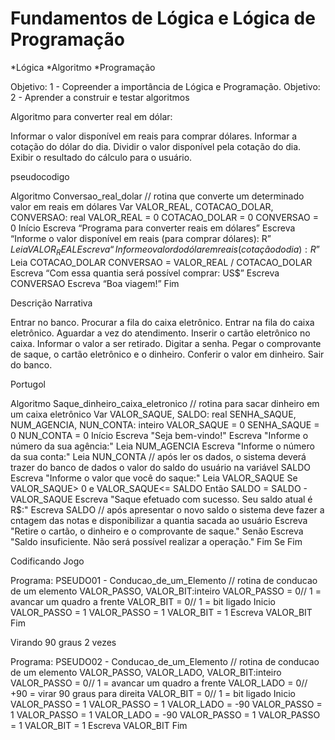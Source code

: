 # Fundamentos de Lógica e Lógica de Programação 

*Lógica 
*Algoritmo
*Programação

   Objetivo: 1 - Copreender a importância de Lógica e Programação.
   Objetivo: 2 - Aprender a construir e testar algoritmos


   Algoritmo para converter real em dólar:

Informar o valor disponível em reais para comprar dólares.
Informar a cotação do dólar do dia.
Dividir o valor disponível pela cotação do dia.
Exibir o resultado do cálculo para o usuário.


pseudocodigo

   
Algoritmo Conversao_real_dolar
// rotina que converte um determinado valor em reais em dólares
	Var
	VALOR_REAL, COTACAO_DOLAR, CONVERSAO: real
		VALOR_REAL = 0
		COTACAO_DOLAR = 0
		CONVERSAO = 0
Início
	Escreva “Programa para converter reais em dólares”
	Escreva “Informe o valor disponível em reais (para comprar dólares): R$”
	Leia VALOR_REAL
	Escreva “Informe o valor do dólar em reais (cotação do dia): R$”
	Leia COTACAO_DOLAR
	CONVERSAO = VALOR_REAL / COTACAO_DOLAR 
	Escreva “Com essa quantia será possível comprar: US$”
	Escreva CONVERSAO
	Escreva “Boa viagem!”
Fim


Descrição Narrativa

Entrar no banco.
Procurar a fila do caixa eletrônico.
Entrar na fila do caixa eletrônico.
Aguardar a vez do atendimento.
Inserir o cartão eletrônico no caixa.
Informar o valor a ser retirado.
Digitar a senha.
Pegar o comprovante de saque, o cartão eletrônico e o dinheiro.
Conferir o valor em dinheiro.
Sair do banco.


Portugol

Algoritmo Saque_dinheiro_caixa_eletronico
// rotina para sacar dinheiro em um caixa eletrônico
    Var
    VALOR_SAQUE, SALDO: real
    SENHA_SAQUE, NUM_AGENCIA, NUN_CONTA: inteiro
        VALOR_SAQUE = 0
        SENHA_SAQUE = 0
        NUN_CONTA = 0
Início
    Escreva "Seja bem-vindo!"
    Escreva "Informe o número da sua agência:"
    Leia NUM_AGENCIA
    Escreva "Informe o número da sua conta:"
    Leia NUN_CONTA
// após ler os dados, o sistema deverá trazer do banco de dados o valor do saldo do usuário na variável SALDO
    Escreva "Informe o valor que você do saque:"
    Leia VALOR_SAQUE
    Se VALOR_SAQUE> 0 e VALOR_SAQUE<= SALDO Então
        SALDO = SALDO - VALOR_SAQUE
        Escreva "Saque efetuado com sucesso. Seu saldo atual é R$:"
        Escreva SALDO
// após apresentar o novo saldo o sistema deve fazer a cntagem das notas e disponibilizar a quantia sacada ao usuário
        Escreva "Retire o cartão, o dinheiro e o comprovante de saque."
    Senão
        Escreva "Saldo insuficiente. Não será possível realizar a operação."
    Fim Se
Fim


Codificando Jogo 

Programa: PSEUDO01 - Conducao_de_um_Elemento
// rotina de conducao de um elemento
VALOR_PASSO, VALOR_BIT:inteiro
VALOR_PASSO = 0// 1 = avancar um quadro a frente
VALOR_BIT = 0// 1 = bit ligado
Inicio
VALOR_PASSO = 1
VALOR_PASSO = 1
VALOR_BIT = 1
Escreva VALOR_BIT
Fim

Virando 90 graus 2 vezes 

Programa: PSEUDO02 - Conducao_de_um_Elemento
// rotina de conducao de um elemento
VALOR_PASSO, VALOR_LADO, VALOR_BIT:inteiro
VALOR_PASSO = 0// 1 = avancar um quadro a frente
VALOR_LADO = 0// +90 = virar 90 graus para direita
VALOR_BIT = 0// 1 = bit ligado
Inicio
VALOR_PASSO = 1
VALOR_PASSO = 1
VALOR_LADO = -90
VALOR_PASSO = 1
VALOR_PASSO = 1
VALOR_LADO = -90
VALOR_PASSO = 1
VALOR_PASSO = 1
VALOR_BIT = 1
Escreva VALOR_BIT
Fim


